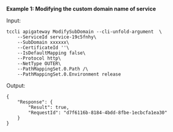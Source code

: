 **Example 1: Modifying the custom domain name of service**



Input: 

```
tccli apigateway ModifySubDomain --cli-unfold-argument  \
    --ServiceId service-19c5fnhy\
    --SubDomain xxxxxx\
    --CertificateId ''\
    --IsDefaultMapping false\
    --Protocol http\
    --NetType OUTER\
    --PathMappingSet.0.Path /\
    --PathMappingSet.0.Environment release
```

Output: 
```
{
    "Response": {
        "Result": true,
        "RequestId": "d7f6116b-8184-4bdd-8fbe-1ecbcfa1ea30"
    }
}
```

